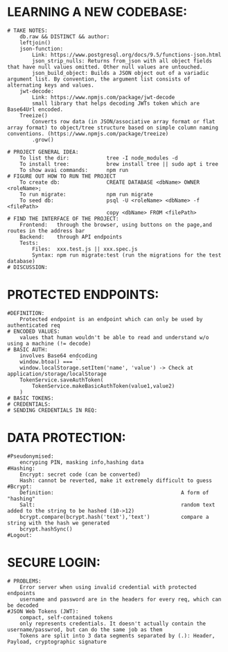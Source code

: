 # LEARNING A NEW CODEBASE:   
    # TAKE NOTES:
        db.raw && DISTINCT && author:
        leftjoin()
        json-function: 
            Link: https://www.postgresql.org/docs/9.5/functions-json.html  
            json_strip_nulls: Returns from_json with all object fields that have null values omitted. Other null values are untouched.
            json_build_object: Builds a JSON object out of a variadic argument list. By convention, the argument list consists of alternating keys and values.
        jwt-decode:
            Link: https://www.npmjs.com/package/jwt-decode 
            small library that helps decoding JWTs token which are Base64Url encoded.
        Treeize()
            Converts row data (in JSON/associative array format or flat array format) to object/tree structure based on simple column naming conventions. (https://www.npmjs.com/package/treeize)
            .grow() 

    # PROJECT GENERAL IDEA:
        To list the dir:            tree -I node_modules -d
        To install tree:            brew install tree || sudo apt i tree
        To show avai commands:      npm run
    # FIGURE OUT HOW TO RUN THE PROJECT
        To create db:               CREATE DATABASE <dbName> OWNER <roleName>;
        To run migrate:             npm run migrate
        To seed db:                 psql -U <roleName> <dbName> -f <filePath>
                                    copy <dbName> FROM <filePath>
    # FIND THE INTERFACE OF THE PROJECT:
        Frontend:   through the browser, using buttons on the page,and routes in the address bar
        Backend:    through API endpoints
        Tests:
            Files:  xxx.test.js || xxx.spec.js
            Syntax: npm run migrate:test (run the migrations for the test database)
    # DISCUSSION:

# PROTECTED ENDPOINTS:
    #DEFINITION:
        Protected endpoint is an endpoint which can only be used by authenticated req
    # ENCODED VALUES: 
        values that human wouldn't be able to read and understand w/o using a machine (!= decode)
    # BASIC AUTH:
        involves Base64 endcoding 
        window.btoa() === ``
        window.localStorage.setItem('name', 'value') -> Check at application/storage/localStorage
        TokenService.saveAuthToken(
            TokenService.makeBasicAuthToken(value1,value2)
        )
    # BASIC TOKENS:
    # CREDENTIALS:
    # SENDING CREDENTIALS IN REQ:
# DATA PROTECTION:
    #Pseudonymised: 
        encryping PIN, masking info,hashing data
    #Hashing:
        Encrypt: secret code (can be converted)
        Hash: cannot be reverted, make it extremely difficult to guess
    #Bcrypt: 
        Definition:                                         A form of "hashing"
        Salt:                                               random text added to the string to be hashed (10->12)
        bcrypt.compare(bcrypt.hash('text'),'text')          compare a string with the hash we generated
        bcrypt.hashSync()
    #Logout:
# SECURE LOGIN:
    # PROBLEMS:
        Error server when using invalid credential with protected endpoints
        username and password are in the headers for every req, which can be decoded
    #JSON Web Tokens (JWT): 
        compact, self-contained tokens
        only represents credentials. It doesn't actually contain the username/passwrod, but can do the same job as them
        Tokens are split into 3 data segments separated by (.): Header, Payload, cryptographic signature
    